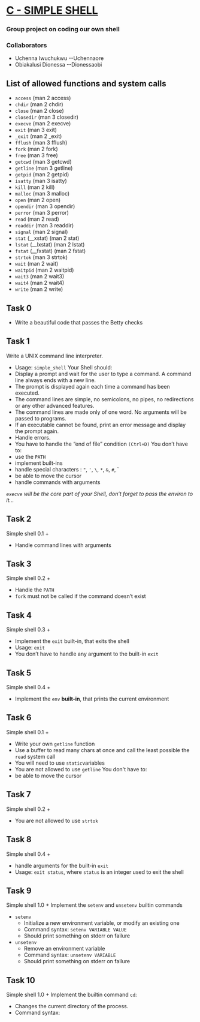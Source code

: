 # [C - SIMPLE SHELL](https://alx-intranet.hbtn.io/projects/235)
### Group project on coding our own shell
### Collaborators
* Uchenna Iwuchukwu  --Uchennaore
* Obiakalusi Dionessa --Dionessaobi
## List of allowed functions and system calls
- `access` (man 2 access)
- `chdir` (man 2 chdir)
- `close` (man 2 close)
- `closedir` (man 3 closedir)
- `execve` (man 2 execve)
- `exit` (man 3 exit)
- `_exit` (man 2 _exit)
- `fflush` (man 3 fflush)
- `fork` (man 2 fork)
- `free` (man 3 free)
- `getcwd` (man 3 getcwd)
- `getline` (man 3 getline)
- `getpid` (man 2 getpid)
- `isatty` (man 3 isatty)
- `kill` (man 2 kill)
- `malloc` (man 3 malloc)
- `open` (man 2 open)
- `opendir` (man 3 opendir)
- `perror` (man 3 perror)
- `read` (man 2 read)
- `readdir` (man 3 readdir)
- `signal` (man 2 signal)
- `stat` (__xstat) (man 2 stat)
- `lstat` (__lxstat) (man 2 lstat)
- `fstat` (__fxstat) (man 2 fstat)
- `strtok` (man 3 strtok)
- `wait` (man 2 wait)
- `waitpid` (man 2 waitpid)
- `wait3` (man 2 wait3)
- `wait4` (man 2 wait4)
- `write` (man 2 write)
## Task 0
- Write a beautiful code that passes the Betty checks
## Task 1
Write a UNIX command line interpreter.
- Usage: `simple_shell`
Your Shell should:
- Display a prompt and wait for the user to type a command. A command line always ends with a new line.
- The prompt is displayed again each time a command has been executed.
- The command lines are simple, no semicolons, no pipes, no redirections or any other advanced features.
- The command lines are made only of one word. No arguments will be passed to programs.
- If an executable cannot be found, print an error message and display the prompt again.
- Handle errors.
- You have to handle the “end of file” condition `(Ctrl+D)`
You don’t have to:
- use the `PATH`
- implement built-ins
- handle special characters : `"`, `'`, `\`, `*`, `&`, `#`, `
- be able to move the cursor
- handle commands with arguments

*`execve` will be the core part of your Shell, don’t forget to pass the environ to it…*
## Task 2
Simple shell 0.1 +
- Handle command lines with arguments
## Task 3
Simple shell 0.2 +
- Handle the `PATH`
- `fork` must not be called if the command doesn’t exist
## Task 4
Simple shell 0.3 +
- Implement the `exit` built-in, that exits the shell
- Usage: `exit`
- You don’t have to handle any argument to the built-in `exit`
## Task 5
Simple shell 0.4 +
- Implement the `env` **built-in**, that prints the current environment
## Task 6
Simple shell 0.1 +
- Write your own `getline` function
- Use a buffer to read many chars at once and call the least possible the `read` system call
- You will need to use `static`variables
- You are not allowed to use `getline`
You don't have to:
- be able to move the cursor
## Task 7
Simple shell 0.2 +
- You are not allowed to use `strtok`
## Task 8
Simple shell 0.4 +
- handle arguments for the built-in `exit`
- Usage: `exit status`, where `status` is an integer used to exit the shell
## Task 9
Simple shell 1.0 +
Implement the `setenv` and `unsetenv` builtin commands
- `setenv`
  - Initialize a new environment variable, or modify an existing one
  - Command syntax: `setenv VARIABLE VALUE`
  - Should print something on stderr on failure
- `unsetenv`
  - Remove an environment variable
  - Command syntax: `unsetenv VARIABLE`
  - Should print something on stderr on failure
## Task 10
Simple shell 1.0 +
Implement the builtin command `cd`:
- Changes the current directory of the process.
- Command syntax:
